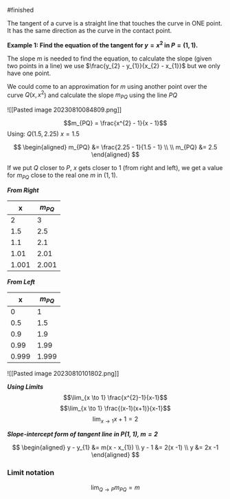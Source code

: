 #finished

The tangent of a curve is a straight line that touches the curve in ONE point. It has the same direction as the curve in the contact point.

**Example 1: Find the equation of the tangent for $y = x^{2}$ in $P = (1,1)$.**

The slope $m$ is needed to find the equation, to calculate the slope (given two points in a line) we use $\frac{y_{2} - y_{1}}{x_{2} - x_{1}}$ but we only have one point.

We could come to an approximation for $m$ using another point over the curve $Q(x, x^{2}$) and calculate the slope $m_{PQ}$ using the line $PQ$

![[Pasted image 20230810084809.png]]


$$m_{PQ} = \frac{x^{2} - 1}{x - 1}$$
Using:
$Q(1.5, 2.25)$
$x=1.5$

$$
\begin{aligned}
m_{PQ} &= \frac{2.25 - 1}{1.5 - 1} \\ \\
m_{PQ} &= 2.5
\end{aligned}
$$

If we put $Q$ closer to $P$, $x$ gets closer to $1$ (from right and left), we get a value for $m_{PQ}$ close to the real one $m$ in $(1, 1)$.

***From Right***

| x     | $m_{PQ}$ |
| ----- | -------- |
| 2     | 3        |
| 1.5   | 2.5      |
| 1.1   | 2.1      |
| 1.01  | 2.01     |
| 1.001 | 2.001    |


***From Left***

| x     | $m_{PQ}$ |
| ----- | -------- |
| 0     | 1        |
| 0.5   | 1.5      |
| 0.9   | 1.9      |
| 0.99  | 1.99     |
| 0.999 | 1.999    |

![[Pasted image 20230810101802.png]]

***Using Limits***
$$\lim_{x \to 1} \frac{x^{2}-1}{x-1}$$
$$\lim_{x \to 1} \frac{(x-1)(x+1)}{x-1}$$
$$\lim_{x \to 1} x+1 =2$$

***Slope-intercept form of tangent line in $P(1,1)$, $m = 2$***

$$
\begin{aligned}
y - y_{1} &= m(x - x_{1}) \\
y - 1 &= 2(x -1) \\
y &= 2x -1
\end{aligned}
$$


### Limit notation
 
$$\lim_{Q \to P} m_{PQ} = m$$